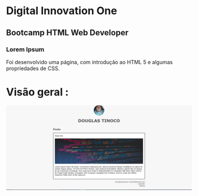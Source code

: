 # Digital Innovation One

## Bootcamp HTML Web Developer

### Lorem Ipsum

Foi desenvolvido uma página, com introdução ao HTML 5 e algumas propriedades de CSS.

# Visão geral : 

![Visão geral página lorem ipsum](./assets/overview.png)
